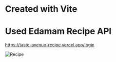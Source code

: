 # Created with Vite

# Used Edamam Recipe API

https://taste-avenue-recipe.vercel.app/login

![Recipe](https://user-images.githubusercontent.com/95312891/224718929-26760cf1-9310-4ad8-ac81-cba0374b6c01.gif)
